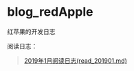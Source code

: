 # blog_redApple
红苹果的开发日志

阅读日志：
>  [2019年1月阅读日志(read_201901.md)](https://github.com/yesky12/blog_redApple/blob/master/read/read_201901.md)
